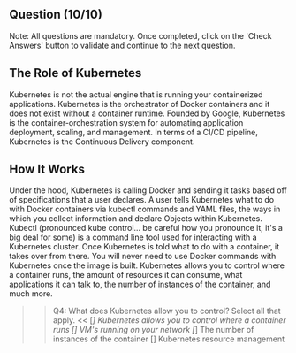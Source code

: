 ## Question (10/10)

Note: All questions are mandatory. Once completed, click on the 'Check Answers' button to validate and continue to the next question.


## The Role of Kubernetes 

Kubernetes is not the actual engine that is running your containerized applications. Kubernetes is the orchestrator of Docker containers and it does not exist without a container runtime. Founded by Google, Kubernetes is the container-orchestration system for automating application deployment, scaling, and management. In terms of a CI/CD pipeline, Kubernetes is the Continuous Delivery component. 

## How It Works 

Under the hood, Kubernetes is calling Docker and sending it tasks based off of specifications that a user declares. A user tells Kubernetes what to do with Docker containers via kubectl commands and YAML files, the ways in which you collect information and declare Objects within Kubernetes. Kubectl (pronounced kube control... be careful how you pronounce it, it's a big deal for some) is a command line tool used for interacting with a Kubernetes cluster. Once Kubernetes is told what to do with a container, it takes over from there. You will never need to use Docker commands with Kubernetes once the image is built. Kubernetes allows you to control where a container runs, the amount of resources it can consume, what applications it can talk to, the number of instances of the container, and much more.

>>Q4: What does Kubernetes allow you to control? Select all that apply. << 
[*] Kubernetes allows you to control where a container runs
[]  VM's running on your network
[*] The number of instances of the container
[]  Kubernetes resource management
